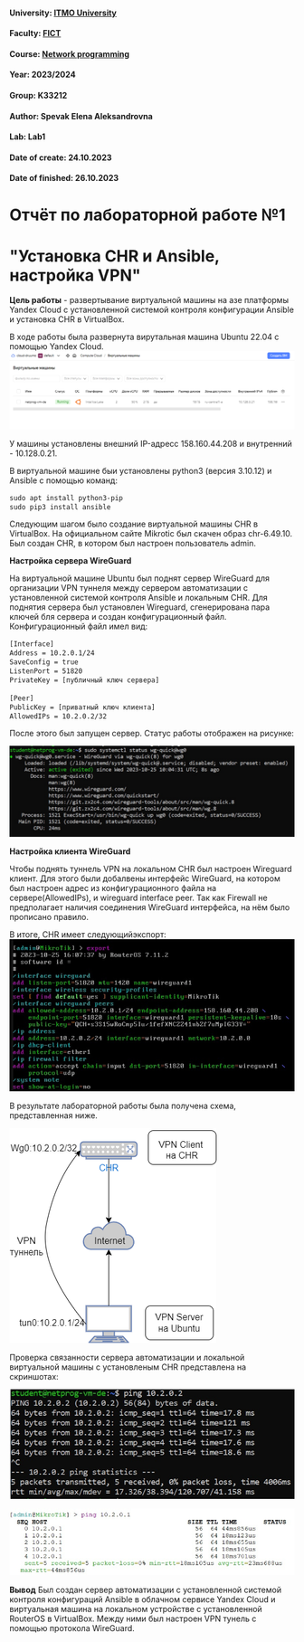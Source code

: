 #### University: [ITMO University](https://##3itmo.ru/ru/)
#### Faculty: [FICT](https://fict.itmo.ru)
#### Course: [Network programming](https://github.com/itmo-ict-faculty/network-programming)
#### Year: 2023/2024
#### Group: K33212
#### Author: Spevak Elena Aleksandrovna
#### Lab: Lab1
#### Date of create: 24.10.2023
#### Date of finished: 26.10.2023

# **Отчёт по лабораторной работе №1**
# "Установка CHR и Ansible, настройка VPN"

**Цель работы** - развертывание виртуальной машины на азе платформы Yandex Cloud с установленной системой контроля конфигурации Ansible и установка CHR в VirtualBox.

В ходе работы была развернута вирутальная машина Ubuntu 22.04 с помощью Yandex Cloud.
![scheme](https://github.com/LenaSpevak/2023-2024-network_programming-k34212-spevak_e_a/blob/main/lab1/screenshots/VM_YandexCloud.png)

У машины установлены внешний IP-адресс 158.160.44.208 и внутренний - 10.128.0.21.

В виртуальной машине быи установлены python3 (версия 3.10.12) и Ansible с помощью команд:

```
sudo apt install python3-pip
sudo pip3 install ansible
```
Следующим шагом было создание виртуальной машины CHR в VirtualBox. На официальном сайте Mikrotic был скачен образ chr-6.49.10. Был создан CHR, в котором был настроен пользователь admin.

**Настройка сервера WireGuard**

На виртуальной машине Ubuntu был поднят сервер  WireGuard для организации VPN туннеля между сервером автоматизации с установленной системой контроля Ansible и локальным CHR.
Для поднятия сервера был установлен Wireguard, сгенерирована пара ключей бля сервера и создан конфигурационный файл.
Конфигурационный файл имел вид:

```
[Interface]
Address = 10.2.0.1/24
SaveConfig = true
ListenPort = 51820
PrivateKey = [публичный ключ сервера]

[Peer]
PublicKey = [приватный ключ клиента]
AllowedIPs = 10.2.0.2/32
```
После этого был запущен сервер. Статус работы отображен на рисунке:

![Статус работы Wireguard](https://github.com/LenaSpevak/2023-2024-network_programming-k34212-spevak_e_a/blob/main/lab1/screenshots/status_wireguard.png)

**Настройка клиента WireGuard**

Чтобы поднять туннель VPN на локальном CHR был настроен Wireguard клиент. Для этого были добалвены интерфейс WireGuard, на котором был настроен адрес из конфигурационного файла на сервере(AllowedIPs), и wireguard interface peer. Так как Firewall не предполагает наличия соединения WireGuard интерфейса, на нём было прописано правило.

В итоге, CHR имеет следующийэкспорт:
![Экспорт CHR](https://github.com/LenaSpevak/2023-2024-network_programming-k34212-spevak_e_a/blob/main/lab1/screenshots/export.png)

В результате лабораторной работы была получена схема, представленная ниже.

![Схема сети](https://github.com/LenaSpevak/2023-2024-network_programming-k34212-spevak_e_a/blob/main/lab1/NP_schema_lab1.png)

Проверка связанности сервера автоматизации и локальной виртуальной машины с установленым CHR представлена на скриншотах:

![ping_ubuntu](https://github.com/LenaSpevak/2023-2024-network_programming-k34212-spevak_e_a/blob/main/lab1/screenshots/ping_ubuntu.png)

![ping_cht](https://github.com/LenaSpevak/2023-2024-network_programming-k34212-spevak_e_a/blob/main/lab1/screenshots/ping_chr.png)

**Вывод**
Был создан сервер автоматизации с установленной системой контроля конфигураций Ansible в облачном сервисе Yandex Cloud и виртуальная машина на локальном устройстве с установленной RouterOS в VirtualBox. Между ними был настроен VPN тунель с помощью протокола WireGuard.




